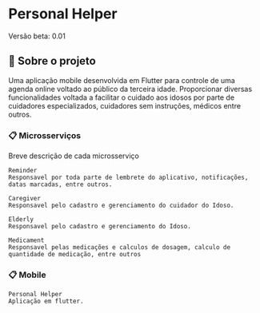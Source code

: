# Personal Helper


Versão beta: 0.01

## 🚀 Sobre o projeto

Uma aplicação mobile desenvolvida em Flutter para controle de uma agenda online voltado ao público da terceira idade. Proporcionar diversas funcionalidades voltada a facilitar o cuidado aos idosos por parte de cuidadores especializados, cuidadores sem instruções, médicos entre outros.

### 📋 Microsserviços

Breve descrição de cada microsserviço

```
Reminder
Responsavel por toda parte de lembrete do aplicativo, notificações, datas marcadas, entre outros.
```

```
Caregiver
Responsavel pelo cadastro e gerenciamento do cuidador do Idoso.
```

```
Elderly
Responsavel pelo cadastro e gerenciamento do Idoso.
```

```
Medicament
Responsavel pelas medicações e calculos de dosagem, calculo de quantidade de medicação, entre outros
```

### 📋 Mobile
```
Personal Helper
Aplicação em flutter.
```